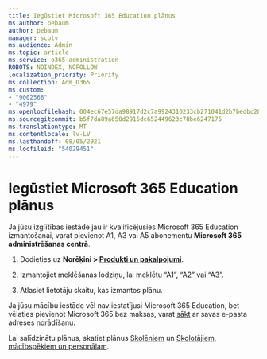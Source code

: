 ```yaml
---
title: Iegūstiet Microsoft 365 Education plānus
ms.author: pebaum
author: pebaum
manager: scotv
ms.audience: Admin
ms.topic: article
ms.service: o365-administration
ROBOTS: NOINDEX, NOFOLLOW
localization_priority: Priority
ms.collection: Adm_O365
ms.custom:
- "9002568"
- "4979"
ms.openlocfilehash: 004ec67e57da98917d2c7a9924310233cb271041d2b7bedbc288dc9cbff26385
ms.sourcegitcommit: b5f7da89a650d2915dc652449623c78be6247175
ms.translationtype: MT
ms.contentlocale: lv-LV
ms.lasthandoff: 08/05/2021
ms.locfileid: "54029451"
---
```

# <a name="get-the-microsoft-365-education-plans"></a>Iegūstiet Microsoft 365 Education plānus

Ja jūsu izglītības iestāde jau ir kvalificējusies Microsoft 365 Education izmantošanai, varat pievienot A1, A3 vai A5 abonementu **Microsoft 365 administrēšanas centrā**. 

1. Dodieties uz **Norēķini > [Produkti un pakalpojumi](https://go.microsoft.com/fwlink/p/?linkid=868433)**.

2. Izmantojiet meklēšanas lodziņu, lai meklētu “A1”, “A2” vai “A3”.

3. Atlasiet lietotāju skaitu, kas izmantos plānu.

Ja jūsu mācību iestāde vēl nav iestatījusi Microsoft 365 Education, bet vēlaties pievienot Microsoft 365 bez maksas, varat [sākt](https://www.microsoft.com/education/products/office) ar savas e-pasta adreses norādīšanu.

 Lai salīdzinātu plānus, skatiet plānus [Skolēniem](https://www.microsoft.com/microsoft-365/academic/compare-office-365-education-plans?activetab=tab:primaryr1) un [Skolotājiem, mācībspēkiem un personālam](https://www.microsoft.com/microsoft-365/academic/compare-office-365-education-plans?activetab=tab:primaryr2).
